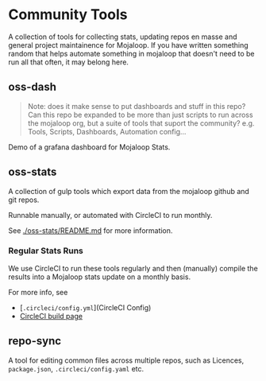 # Community Tools

A collection of tools for collecting stats, updating repos en masse and general project maintainence for Mojaloop. If you have written something random that helps automate something in mojaloop that doesn't need to be run all that often, it may belong here.

## oss-dash

> Note: does it make sense to put dashboards and stuff in this repo? Can this repo be expanded to be more than just scripts to run across the mojaloop org, but a suite of tools that suport the community? e.g. Tools, Scripts, Dashboards, Automation config...

Demo of a grafana dashboard for Mojaloop Stats.

## oss-stats

A collection of gulp tools which export data from the mojaloop github and git repos.

Runnable manually, or automated with CircleCI to run monthly.

See [./oss-stats/README.md](./oss-stats/README.md) for more information.

### Regular Stats Runs

We use CircleCI to run these tools regularly and then (manually) compile the results into a Mojaloop stats update on a monthly basis.

For more info, see
- [`.circleci/config.yml`](CircleCI Config)
- [CircleCI build page](https://app.circleci.com/pipelines/github/mojaloop/community-tools)

## repo-sync

A tool for editing common files across multiple repos, such as Licences, `package.json`, `.circleci/config.yaml` etc.

